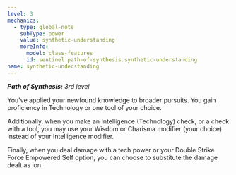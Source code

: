 ```yaml
---
level: 3
mechanics:
  - type: global-note
    subType: power
    value: synthetic-understanding
    moreInfo:
      model: class-features
      id: sentinel.path-of-synthesis.synthetic-understanding
name: synthetic-understanding
---
```

_**Path of Synthesis:** 3rd level_
You've applied your newfound knowledge to broader pursuits. You gain proficiency in Technology or one tool of your choice.
Additionally, when you make an Intelligence (Technology) check, or a check with a tool, you may use your Wisdom or Charisma modifier (your choice) instead of your Intelligence modifier.
Finally, when you deal damage with a tech power or your Double Strike Force Empowered Self option, you can choose to substitute the damage dealt as ion.
